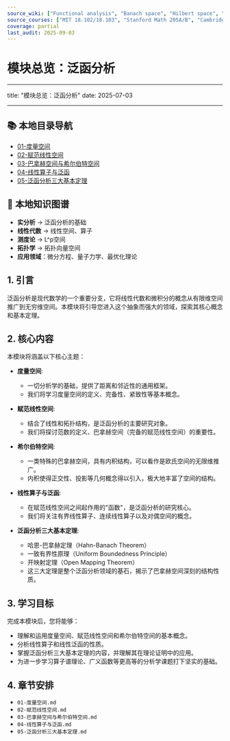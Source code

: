 ```yaml
---
source_wiki: ["Functional analysis", "Banach space", "Hilbert space", "Hahn–Banach theorem", "Open mapping theorem"]
source_courses: ["MIT 18.102/18.103", "Stanford Math 205A/B", "Cambridge Part II/III Functional Analysis"]
coverage: partial
last_audit: 2025-09-03
---
```


# 模块总览：泛函分析

---

title: "模块总览：泛函分析"
date: 2025-07-03

---

## 📚 本地目录导航

- [01-度量空间](./01-度量空间.md)
- [02-赋范线性空间](./02-赋范线性空间.md)
- [03-巴拿赫空间与希尔伯特空间](./03-巴拿赫空间与希尔伯特空间.md)
- [04-线性算子与泛函](./04-线性算子与泛函.md)
- [05-泛函分析三大基本定理](./05-泛函分析三大基本定理.md)

## 🧠 本地知识图谱

- **实分析** → 泛函分析的基础
- **线性代数** → 线性空间、算子
- **测度论** → L^p空间
- **拓扑学** → 拓扑向量空间
- **应用领域**：微分方程、量子力学、最优化理论

## 1. 引言

泛函分析是现代数学的一个重要分支，它将线性代数和微积分的概念从有限维空间推广到无穷维空间。本模块将引导您进入这个抽象而强大的领域，探索其核心概念和基本定理。

## 2. 核心内容

本模块将涵盖以下核心主题：

- **度量空间**:
  - 一切分析学的基础，提供了距离和邻近性的通用框架。
  - 我们将学习度量空间的定义、完备性、紧致性等基本概念。

- **赋范线性空间**:
  - 结合了线性和拓扑结构，是泛函分析的主要研究对象。
  - 我们将探讨范数的定义、巴拿赫空间（完备的赋范线性空间）的重要性。

- **希尔伯特空间**:
  - 一类特殊的巴拿赫空间，具有内积结构，可以看作是欧氏空间的无限维推广。
  - 内积使得正交性、投影等几何概念得以引入，极大地丰富了空间的结构。

- **线性算子与泛函**:
  - 在赋范线性空间之间起作用的"函数"，是泛函分析的研究核心。
  - 我们将关注有界线性算子、连续线性算子以及对偶空间的概念。

- **泛函分析三大基本定理**:
  - 哈恩-巴拿赫定理（Hahn-Banach Theorem）
  - 一致有界性原理（Uniform Boundedness Principle）
  - 开映射定理（Open Mapping Theorem）
  - 这三大定理是整个泛函分析领域的基石，揭示了巴拿赫空间深刻的结构性质。

## 3. 学习目标

完成本模块后，您将能够：

- 理解和运用度量空间、赋范线性空间和希尔伯特空间的基本概念。
- 分析线性算子和线性泛函的性质。
- 掌握泛函分析三大基本定理的内容，并理解其在理论证明中的应用。
- 为进一步学习算子谱理论、广义函数等更高等的分析学课题打下坚实的基础。

## 4. 章节安排

- `01-度量空间.md`
- `02-赋范线性空间.md`
- `03-巴拿赫空间与希尔伯特空间.md`
- `04-线性算子与泛函.md`
- `05-泛函分析三大基本定理.md`
